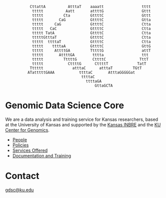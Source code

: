 

```
           CttattA          AtttaT    aaaatt                 tttt
            ttttt          Aatt       attttG                 Gttt
            ttttt         Cta         GttttC                 Gttt
            ttttt       CaG           GttttC                 Gtta
            ttttt     CaG             GttttC                 Ctta
            ttttt   CaC               GttttC                 Ctta
            ttttt TatA                GttttC                 Ctta
            tttttGtttaT               GttttC                 Ctta
            ttttt  ttttaT             GttttC                 Ctta
            ttttt    ttttaA           GttttC                 GttG
            ttttt     AttttGA         TttttG                 attT
            ttttt       AttttGA        tttta                 ttt
            ttttt         TttttG       CttttC               TttT
            ttttt           CttttG      CttttT             TatT
           Tttttt             atttaC      atttaT         TGtT
          ATatttttGAAA           ttttaC       AtttaGGGGGat
                                  ttttaC
                                    ttttaGA
                                        GttaGCTA
```


# Genomic Data Science Core
We are a data analysis and training service for Kansas researchers, based at the University of Kansas and supported by the [Kansas INBRE](https://k-inbre.org) and the [KU Center for Genomics](https://genomics.ku.edu).

* [People](people.md)
* [Policies](policies.md)
* [Services Offered](services.md)
* [Documentation and Training](documentation/)

# Contact

[gdsc@ku.edu](mailto:gdsc@ku.edu)
